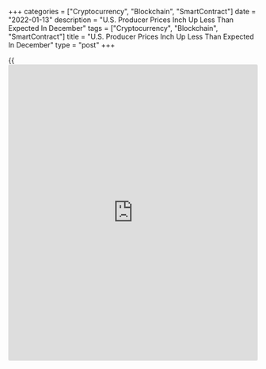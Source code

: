 +++
categories = ["Cryptocurrency", "Blockchain", "SmartContract"]
date = "2022-01-13"
description = "U.S. Producer Prices Inch Up Less Than Expected In December"
tags = ["Cryptocurrency", "Blockchain", "SmartContract"]
title = "U.S. Producer Prices Inch Up Less Than Expected In December"
type = "post"
+++

{{<iframe id="large-banner" src="https://www.bounty.group/#slide=12.0" width="100%" height="600" scrolling="no" style="border: 0px solid rgb(216, 221, 230); border-radius: 3px;">}}

Reflecting a sharp pullback in energy prices, the Labor Department
released a report on Thursday showing only a slight uptick in U.S.
producer prices in the month of December.

The Labor Department said its producer price index for final demand
edged up by 0.2 percent in December after jumping by an upwardly revised
1.0 percent in November.

Economists had expected producer prices to rise by 0.4 percent compared
to the 0.8 percent increase originally reported for the previous month.

Excluding food, energy and trade prices, core producer prices rose by
0.4 percent in December after climbing by 0.8 percent in November.

The report showed the annual rate of producer growth slowed to 9.7
percent in December from a record high 9.8 percent in November. The
yearly core price growth was unchanged at 6.9 percent.

For comments and feedback [contact](https://www.playgroundfx.com/contact/): editorial@rtt[news](https://www.letsplayfx.com/blog/forex-news-website/).com

[Economic News][1]

 **What parts of the world are seeing the best (and worst) economic
performances lately? Click[here][2] to check out our [Econ Scorecard][2]
and find out! See up-to-the-moment [ranking](https://www.playgroundfx.com/blog/crypto-exchange-ranking/)s for the best and worst
performers in [GDP][3], [unemployment rate][4], [inflation][5] and much
more.**

   1. www.rtt[news](https://www.letsplayfx.com/blog/forex-news-website/).com/Content/EconomicNews.aspx
   2. www.rtt[news](https://www.letsplayfx.com/blog/forex-news-website/).com/economic-scorecard/world-rank/retail-sales/highest-performance.aspx
   3. www.rtt[news](https://www.letsplayfx.com/blog/forex-news-website/).com/economic-scorecard/world-rank/GDP/highest-performance.aspx
   4. www.rtt[news](https://www.letsplayfx.com/blog/forex-news-website/).com/economic-scorecard/world-rank/unemployment-rate/lowest-performance.aspx
   5. www.rtt[news](https://www.letsplayfx.com/blog/forex-news-website/).com/economic-scorecard/world-rank/CPI/highest-performance.aspx